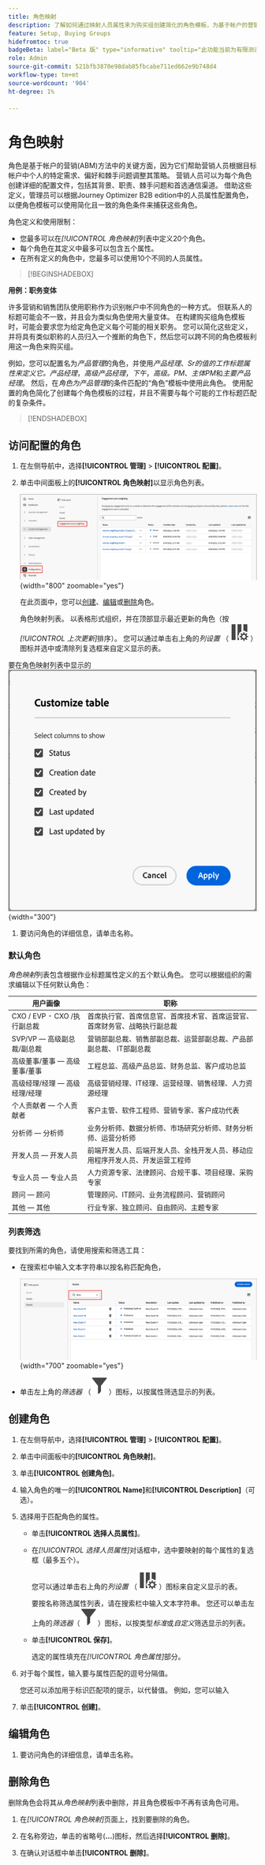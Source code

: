 ```yaml
---
title: 角色映射
description: 了解如何通过映射人员属性来为购买组创建简化的角色模板，为基于帐户的营销配置角色。
feature: Setup, Buying Groups
hidefromtoc: true
badgeBeta: label="Beta 版" type="informative" tooltip="此功能当前为有限测试版"
role: Admin
source-git-commit: 521bfb3870e98dab85fbcabe711ed662e9b748d4
workflow-type: tm+mt
source-wordcount: '904'
ht-degree: 1%

---
```


# 角色映射

角色是基于帐户的营销(ABM)方法中的关键方面，因为它们帮助营销人员根据目标帐户中个人的特定需求、偏好和棘手问题调整其策略。 营销人员可以为每个角色创建详细的配置文件，包括其背景、职责、棘手问题和首选通信渠道。 借助这些定义，管理员可以根据Journey Optimizer B2B edition中的人员属性配置角色，以便角色模板可以使用简化且一致的角色条件来捕获这些角色。

<!-- Currently there is no insight into what persona goes into what role. With buying group agent, when asked questions about, what should be the size of the buying group, what persona should be in that buying group, what role do they play, etc, then agent will analyze all the data, (opportunity data, engagement data, sales conversation, etc) and informs the user that the buying group needs 7 persona, e.g.CMO, VP of marketing, marketing leader, Marketing ops, etc. 

Then based on what agent informed, users can create a template with those personas. -->
角色定义和使用限制：

* 您最多可以在&#x200B;_[!UICONTROL 角色映射]_&#x200B;列表中定义20个角色。
* 每个角色在其定义中最多可以包含五个属性。
* 在所有定义的角色中，您最多可以使用10个不同的人员属性。

>[!BEGINSHADEBOX]

**用例：职务变体**

许多营销和销售团队使用职称作为识别帐户中不同角色的一种方式。 但联系人的标题可能会不一致，并且会为类似角色使用大量变体。 在构建购买组角色模板时，可能会要求您为给定角色定义每个可能的相关职务。 您可以简化这些定义，并将具有类似职称的人员归入一个推断的角色下，然后您可以跨不同的角色模板利用这一角色来购买组。

例如，您可以配置名为&#x200B;_产品管理_&#x200B;的角色，并使用&#x200B;_产品经理_、_Sr的值的工作标题属性来定义它。产品经理_，_高级产品经理_，_下午_，_高级。PM_、_主体PM_&#x200B;和&#x200B;_主要产品经理_。 然后，在&#x200B;_角色为产品管理_&#x200B;的条件匹配的“角色”模板中使用此角色。 使用配置的角色简化了创建每个角色模板的过程，并且不需要与每个可能的工作标题匹配的复杂条件。

>[!ENDSHADEBOX]

## 访问配置的角色

1. 在左侧导航中，选择&#x200B;**[!UICONTROL 管理]** > **[!UICONTROL 配置]**。

1. 单击中间面板上的&#x200B;**[!UICONTROL 角色映射]**&#x200B;以显示角色列表。

   ![访问配置的角色](./assets/configuration-engagement-scoring-list.png){width="800" zoomable="yes"}

   在此页面中，您可以[创建](#create-an-engagement-score-model)、[编辑](#change-the-engagement-weighting-settings)或[删除](#delete-a-persona)角色。

   角色映射列表。 以表格形式组织，并在顶部显示最近更新的角色（按&#x200B;_[!UICONTROL 上次更新]_&#x200B;排序）。 您可以通过单击右上角的&#x200B;_列设置_ （ ![列设置](../assets/do-not-localize/icon-column-settings.svg) ）图标并选中或清除列复选框来自定义显示的表。

要在角色映射列表中显示的![列](./assets/configuration-engagement-scoring-list-columns.png){width="300"}

1. 要访问角色的详细信息，请单击名称。

### 默认角色

_角色映射_&#x200B;列表包含根据作业标题属性定义的五个默认角色。 您可以根据组织的需求编辑以下任何默认角色：

| 用户画像 | 职称 |
| ------- | ---------- |
| CXO / EVP - CXO /执行副总裁 | 首席执行官、首席信息官、首席技术官、首席运营官、首席财务官、战略执行副总裁 |
| SVP/VP — 高级副总裁/副总裁 | 营销部副总裁、销售部副总裁、运营部副总裁、产品部副总裁、 IT部副总裁 |
| 高级董事/董事 — 高级董事/董事 | 工程总监、高级产品总监、财务总监、客户成功总监 |
| 高级经理/经理 — 高级经理/经理 | 高级营销经理、IT经理、运营经理、销售经理、人力资源经理 |
| 个人贡献者 — 个人贡献者 | 客户主管、软件工程师、营销专家、客户成功代表 |
| 分析师 — 分析师 | 业务分析师、数据分析师、市场研究分析师、财务分析师、运营分析师 |
| 开发人员 — 开发人员 | 前端开发人员、后端开发人员、全栈开发人员、移动应用程序开发人员、开发运营工程师 |
| 专业人员 — 专业人员 | 人力资源专家、法律顾问、合规干事、项目经理、采购专家 |
| 顾问 — 顾问 | 管理顾问、IT顾问、业务流程顾问、营销顾问 |
| 其他 — 其他 | 行业专家、独立顾问、自由顾问、主题专家 |

### 列表筛选

要找到所需的角色，请使用搜索和筛选工具：

* 在搜索栏中输入文本字符串以按名称匹配角色，

  ![筛选显示的事件定义](./assets/configuration-events-defs-list-filtered.png){width="700" zoomable="yes"}

* 单击左上角的&#x200B;_筛选器_ （![筛选器图标](../assets/do-not-localize/icon-filter.svg)）图标，以按属性筛选显示的列表。

## 创建角色

1. 在左侧导航中，选择&#x200B;**[!UICONTROL 管理]** > **[!UICONTROL 配置]**。

1. 单击中间面板中的&#x200B;**[!UICONTROL 角色映射]**。

1. 单击&#x200B;**[!UICONTROL 创建角色]**。

1. 输入角色的唯一的&#x200B;**[!UICONTROL Name]**&#x200B;和&#x200B;**[!UICONTROL Description]**（可选）。

1. 选择用于匹配角色的属性。

   * 单击&#x200B;**[!UICONTROL 选择人员属性]**。

   * 在&#x200B;_[!UICONTROL 选择人员属性]_&#x200B;对话框中，选中要映射的每个属性的复选框（最多五个）。

     您可以通过单击右上角的&#x200B;_列设置_ （ ![列设置](../assets/do-not-localize/icon-column-settings.svg) ）图标来自定义显示的表。

     要按名称筛选属性列表，请在搜索栏中输入文本字符串。 您还可以单击左上角的&#x200B;_筛选器_（![筛选器图标](../assets/do-not-localize/icon-filter.svg)）图标，以按类型&#x200B;_标准_&#x200B;或&#x200B;_自定义_&#x200B;筛选显示的列表。

   * 单击&#x200B;**[!UICONTROL 保存]**。

     选定的属性填充在&#x200B;_[!UICONTROL 角色属性]_&#x200B;部分。

1. 对于每个属性，输入要与属性匹配的逗号分隔值。

   您还可以添加用于标识匹配项的提示，以代替值。 例如，您可以输入

1. 单击&#x200B;**[!UICONTROL 创建]**。

## 编辑角色

1. 要访问角色的详细信息，请单击名称。

## 删除角色

删除角色会将其从&#x200B;_角色映射_&#x200B;列表中删除，并且角色模板中不再有该角色可用。

1. 在&#x200B;_[!UICONTROL 角色映射]_&#x200B;页面上，找到要删除的角色。

1. 在名称旁边，单击的省略号(**...**)图标，然后选择&#x200B;**[!UICONTROL 删除]**。

1. 在确认对话框中单击&#x200B;**[!UICONTROL 删除]**。
